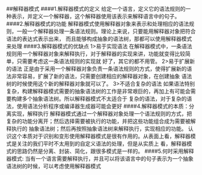 ##解释器模式
####1.解释器模式的定义
    给定一个语言，定义它的语法规则的一种表示，并定义一个解释器，这个解释器使用该表示来解释语言中的句子。
####2.解释器模式的功能
    解释器模式使用解释器对象来表示和处理相应的语法规则，一般一个解释器处理一条语法规则。理论上来说，只要能用解释器对象把符合语法的表达式表示出来，
    而且能够构成抽象的语法树，那都可以使用解释器模式来处理
####3.解释器模式的优缺点
    1>易于实现语法
        在解释器模式中，一条语法规则用一个解释器对象来解释执行，对于解释器的实现来讲，功能就变得比较简单，只需要考虑这一条语法规则的实现就
      好了，其它的都不用管。
    2>易于扩展新的语法
        正是由于采用一个解释器对象负责一条语法规则的方式，使得扩展新的语法非常容易，扩展了新的语法，只需要创建相应的解释器对象，在创建抽象
      语法树的时候使用这个新的解释器对象就可以了。
    3>不适合复杂的语法
        如果语法特别复杂，构建解释器模式需要的抽象语法树的工作是非常艰巨的，再加上有可能会需要构建多个抽象语法树。所以解释器模式不太适合于
      复杂的语法，对于复杂的语法，使用语法分析程序或编译器生成器可能会更好
####4.解释器模式的本质：分离实现，解释执行
        解释器模式通过一个解释器对象处理一个语法规则的方式，把复杂的功能分离开；然后选择需要被执行的功能，并把这些功能组合成为需要被解释执行的
    抽象语法树；然后再按照抽象语法树来解释执行，实现相应的功能。
        认识这个本质对于识别和变形使用解释器模式是很有作用的。从表面上看，解释器模式是关注的我们平时不太用到的自定义语法的处理，但是从实质上
    看，解释器模式的思路仍然是分离、封装、简化，跟很多模式是一样的。
####5.何时采用解释器模式:
    当有一个语言需要解释执行，并且可以将该语言中的句子表示为一个抽象语法树的时候，可以考虑使用解释器模式